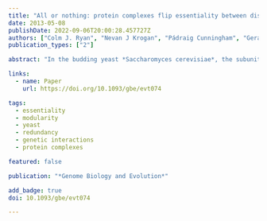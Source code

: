 ```yaml
---
title: "All or nothing: protein complexes flip essentiality between distantly related eukaryotes"
date: 2013-05-08
publishDate: 2022-09-06T20:00:28.457727Z
authors: ["Colm J. Ryan", "Nevan J Krogan", "Pádraig Cunningham", "Gerard Cagney"]
publication_types: ["2"]

abstract: "In the budding yeast *Saccharomyces cerevisiae*, the subunits of any given protein complex are either mostly essential or mostly nonessential, suggesting that essentiality is a property of molecular machines rather than individual components. There are exceptions to this rule, however, that is, nonessential genes in largely essential complexes and essential genes in largely nonessential complexes. Here, we provide explanations for these exceptions, showing that redundancy within complexes, as revealed by genetic interactions, can explain many of the former cases, whereas “moonlighting,” as revealed by membership of multiple complexes, can explain the latter. Surprisingly, we find that redundancy within complexes cannot usually be explained by gene duplication, suggesting alternate buffering mechanisms. In the distantly related *Schizosaccharomyces pombe*, we observe the same phenomenon of modular essentiality, suggesting that it may be a general feature of eukaryotes. Furthermore, we show that complexes flip essentiality in a cohesive fashion between the two species, that is, they tend to change from mostly essential to mostly nonessential, or vice versa, but not to mixed patterns. We show that these flips in essentiality can be explained by differing lifestyles of the two yeasts. Collectively, our results support a previously proposed model where proteins are essential because of their involvement in essential functional modules rather than because of specific topological features such as degree or centrality."

links:
  - name: Paper
    url: https://doi.org/10.1093/gbe/evt074

tags:
  - essentiality
  - modularity
  - yeast
  - redundancy
  - genetic interactions
  - protein complexes

featured: false

publication: "*Genome Biology and Evolution*"

add_badge: true
doi: 10.1093/gbe/evt074

---
```


